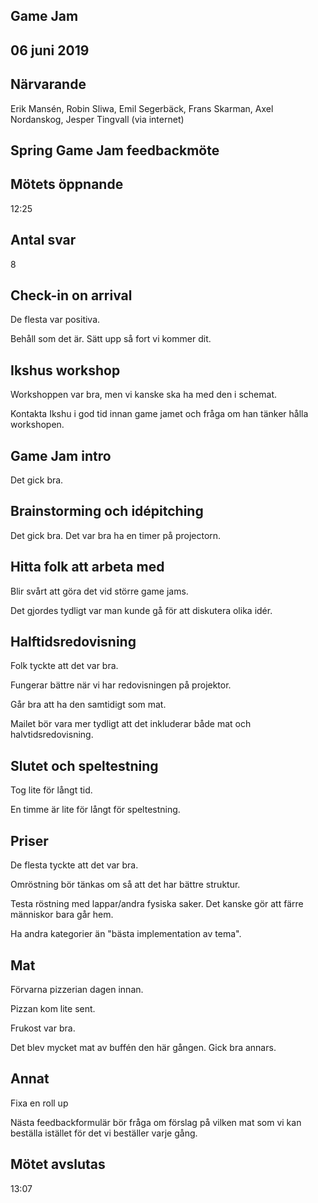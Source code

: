 ## Game Jam
## 06 juni 2019

## Närvarande
Erik Mansén, Robin Sliwa, Emil Segerbäck, Frans Skarman, Axel Nordanskog, Jesper Tingvall (via internet)

## Spring Game Jam feedbackmöte

## Mötets öppnande
12:25

## Antal svar
8

## Check-in on arrival
De flesta var positiva.

Behåll som det är. Sätt upp så fort vi kommer dit.

## Ikshus workshop
Workshoppen var bra, men vi kanske ska ha med den i schemat.

Kontakta Ikshu i god tid innan game jamet och fråga om han tänker hålla workshopen.

## Game Jam intro
Det gick bra.

## Brainstorming och idépitching
Det gick bra. Det var bra ha en timer på projectorn.

## Hitta folk att arbeta med
Blir svårt att göra det vid större game jams.

Det gjordes tydligt var man kunde gå för att diskutera olika idér.

## Halftidsredovisning
Folk tyckte att det var bra.

Fungerar bättre när vi har redovisningen på projektor.

Går bra att ha den samtidigt som mat.

Mailet bör vara mer tydligt att det inkluderar både mat och halvtidsredovisning.

## Slutet och speltestning
Tog lite för långt tid.

En timme är lite för långt för speltestning.

## Priser
De flesta tyckte att det var bra.

Omröstning bör tänkas om så att det har bättre struktur.

Testa röstning med lappar/andra fysiska saker. Det kanske gör att färre människor bara går hem.

Ha andra kategorier än "bästa implementation av tema".

## Mat
Förvarna pizzerian dagen innan.

Pizzan kom lite sent.

Frukost var bra.

Det blev mycket mat av buffén den här gången. Gick bra annars.

## Annat
Fixa en roll up

Nästa feedbackformulär bör fråga om förslag på vilken mat som vi kan beställa istället för det vi beställer varje gång.

## Mötet avslutas
13:07
